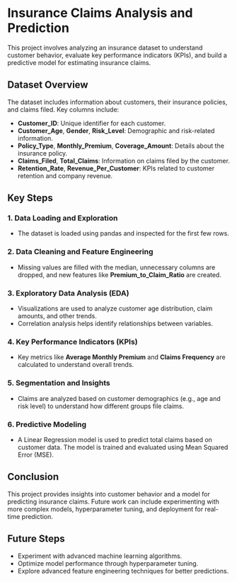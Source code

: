 # Insurance Claims Analysis and Prediction

This project involves analyzing an insurance dataset to understand customer behavior, evaluate key performance indicators (KPIs), and build a predictive model for estimating insurance claims.

## Dataset Overview
The dataset includes information about customers, their insurance policies, and claims filed. Key columns include:
- **Customer_ID**: Unique identifier for each customer.
- **Customer_Age**, **Gender**, **Risk_Level**: Demographic and risk-related information.
- **Policy_Type**, **Monthly_Premium**, **Coverage_Amount**: Details about the insurance policy.
- **Claims_Filed**, **Total_Claims**: Information on claims filed by the customer.
- **Retention_Rate**, **Revenue_Per_Customer**: KPIs related to customer retention and company revenue.

## Key Steps

### 1. **Data Loading and Exploration**
- The dataset is loaded using pandas and inspected for the first few rows.

### 2. **Data Cleaning and Feature Engineering**
- Missing values are filled with the median, unnecessary columns are dropped, and new features like **Premium_to_Claim_Ratio** are created.

### 3. **Exploratory Data Analysis (EDA)**
- Visualizations are used to analyze customer age distribution, claim amounts, and other trends.
- Correlation analysis helps identify relationships between variables.

### 4. **Key Performance Indicators (KPIs)**
- Key metrics like **Average Monthly Premium** and **Claims Frequency** are calculated to understand overall trends.

### 5. **Segmentation and Insights**
- Claims are analyzed based on customer demographics (e.g., age and risk level) to understand how different groups file claims.

### 6. **Predictive Modeling**
- A Linear Regression model is used to predict total claims based on customer data. The model is trained and evaluated using Mean Squared Error (MSE).

## Conclusion
This project provides insights into customer behavior and a model for predicting insurance claims. Future work can include experimenting with more complex models, hyperparameter tuning, and deployment for real-time prediction.

## Future Steps
- Experiment with advanced machine learning algorithms.
- Optimize model performance through hyperparameter tuning.
- Explore advanced feature engineering techniques for better predictions.
